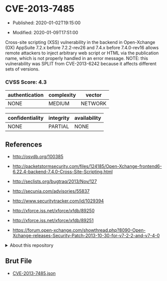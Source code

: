# CVE-2013-7485

- Published: 2020-01-02T19:15:00

- Modified: 2020-01-09T17:51:00

Cross-site scripting (XSS) vulnerability in the backend in Open-Xchange (OX) AppSuite 7.2.x before 7.2.2-rev26 and 7.4.x before 7.4.0-rev16 allows remote attackers to inject arbitrary web script or HTML via the publication name, which is not properly handled in an error message. NOTE: this vulnerability was SPLIT from CVE-2013-6242 because it affects different sets of versions.

### CVSS Score: **4.3**

| authentication | complexity | vector |
| --- | --- | --- |
| NONE | MEDIUM | NETWORK |

| confidentiality | integrity | availability |
| --- | --- | --- |
| NONE | PARTIAL | NONE |

## References

* http://osvdb.org/100385

* http://packetstormsecurity.com/files/124185/Open-Xchange-frontend6-6.22.4-backend-7.4.0-Cross-Site-Scripting.html

* http://seclists.org/bugtraq/2013/Nov/127

* http://secunia.com/advisories/55837

* http://www.securitytracker.com/id/1029394

* http://xforce.iss.net/xforce/xfdb/89250

* http://xforce.iss.net/xforce/xfdb/89251

* https://forum.open-xchange.com/showthread.php?8090-Open-Xchange-releases-Security-Patch-2013-10-30-for-v7-2-2-and-v7-4-0

<details>
<summary>About this repository</summary> 

  This repository is part of the project [Live Hack CVE](https://github.com/Live-Hack-CVE). Main website can be found [www.live-hack.org](https://www.live-hack.org) 
  
  Made by [Sn0wAlice](https://github.com/Sn0wAlice) for the people that care about security and need to have a feed of the latest CVEs. Hope you enjoy it, don't forget to star the repo and follow me on [Twitter](https://twitter.com/Sn0wAlice) and [Github](https://github.com/Sn0wAlice). And that is my [personnal website](https://www.alice-snow.me/)

  - [Home Page](https://github.com/Live-Hack-CVE)
  - [Framework](https://github.com/Live-Hack-CVE/cve-framework)
  - [CVE database](https://github.com/Live-Hack-CVE/full_database)
  - [Changelog](https://github.com/Live-Hack-CVE/Changelog)
</details>

## Brut File

* [CVE-2013-7485.json](https://raw.githubusercontent.com/Live-Hack-CVE/full_database/main/cves/2013/CVE-2013-7485.json)

